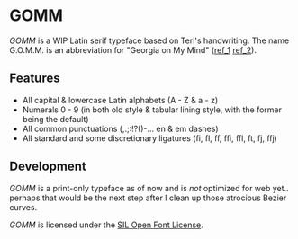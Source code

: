 # GOMM
<!-- specimen -->
*GOMM* is a WIP Latin serif typeface based on Teri's handwriting. The name G.O.M.M. is an abbreviation for "Georgia on My Mind" ([ref_1](https://standardrepertoire.com/georgia-on-my-mind.html) [ref_2](https://images-wixmp-ed30a86b8c4ca887773594c2.wixmp.com/f/32a33685-1360-4933-91f3-f9117bb46e18/d2dos3k-a89289e0-8839-40a5-9e07-2c763f1c0c7c.jpg/v1/fill/w_900,h_1391,q_75,strp/alien_head_found_in_georgia_by_oct05angel_d2dos3k-fullview.jpg?token=eyJ0eXAiOiJKV1QiLCJhbGciOiJIUzI1NiJ9.eyJzdWIiOiJ1cm46YXBwOjdlMGQxODg5ODIyNjQzNzNhNWYwZDQxNWVhMGQyNmUwIiwiaXNzIjoidXJuOmFwcDo3ZTBkMTg4OTgyMjY0MzczYTVmMGQ0MTVlYTBkMjZlMCIsIm9iaiI6W1t7ImhlaWdodCI6Ijw9MTM5MSIsInBhdGgiOiJcL2ZcLzMyYTMzNjg1LTEzNjAtNDkzMy05MWYzLWY5MTE3YmI0NmUxOFwvZDJkb3Mzay1hODkyODllMC04ODM5LTQwYTUtOWUwNy0yYzc2M2YxYzBjN2MuanBnIiwid2lkdGgiOiI8PTkwMCJ9XV0sImF1ZCI6WyJ1cm46c2VydmljZTppbWFnZS5vcGVyYXRpb25zIl19.Itc0mpslg8oCdEA4MpOLcASktfrl_M2eHtZNRpbcEmE)).
## Features
- All capital & lowercase Latin alphabets (A - Z & a - z)
- Numerals 0 - 9 (in both old style & tabular lining style, with the former being the default)
- All common punctuations (,.;:!?()-... en & em dashes)
- All standard and some discretionary ligatures (fi, fl, ff, ffi, ffl, ft, fj, ffj)

## Development
*GOMM* is a print-only typeface as of now and is *not* optimized for web yet.. perhaps that would be the next step after I clean up those atrocious Bezier curves.

*GOMM* is licensed under the [SIL Open Font License]().